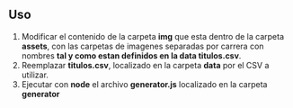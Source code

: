 ## Uso
1. Modificar el contenido de la carpeta **img** que esta dentro de la carpeta **assets**, con las carpetas de imagenes separadas por carrera con nombres **tal y como estan definidos en la data titulos.csv**.
2. Reemplazar **titulos.csv**, localizado en la carpeta **data** por el CSV a utilizar.
3. Ejecutar con **node** el archivo **generator.js** localizado en la carpeta **generator**
